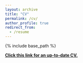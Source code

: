 ```yaml
---
layout: archive
title: "CV"
permalink: /cv/
author_profile: true
redirect_from:
  - /resume
---
```


{% include base_path %}

<b>[Click this link for an up-to-date CV.](/files/cv.pdf)</b>

